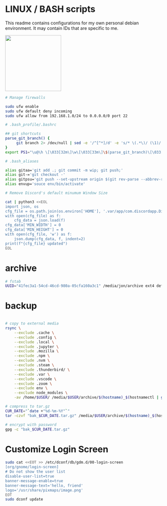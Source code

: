 # LINUX / BASH scripts

This readme contains configurations for my own personal debian environment. It may contain IDs that are specific to me.

<img src="https://media1.tenor.com/m/y-cCxl8uEw0AAAAC/yetopen.gif" width="180px">

```bash
# Manage firewalls

sudo ufw enable
sudo ufw default deny incoming
sudo ufw allow from 192.168.1.0/24 to 0.0.0.0/0 port 22
```

```bash
# .bash_profile/.bashrc

## git shortcuts
parse_git_branch() {
     git branch 2> /dev/null | sed -e '/^[^*]/d' -e 's/* \(.*\)/ (\1)/'
}
export PS1="\u@\h \[\033[32m\]\w\[\033[33m\]\$(parse_git_branch)\[\033[00m\] $ "

```

```bash
# .bash_aliases

alias gitaa='git add .; git commit -m wip; git push;'
alias git-='git checkout -'
alias gitpsu='git push --set-upstream origin $(git rev-parse --abbrev-ref HEAD)'
alias envup='souce env/bin/activate'

```

```bash
# Remove Discord's default minumum Window Size

cat | python3 <<EOL
import json, os
cfg_file = os.path.join(os.environ['HOME'], '.var/app/com.discordapp.Discord/config/discord/settings.json') # flatpak
with open(cfg_file) as f:
    cfg_data = json.load(f)
cfg_data['MIN_WIDTH'] = 0
cfg_data['MIN_HEIGHT'] = 0
with open(cfg_file, 'w') as f:
    json.dump(cfg_data, f, indent=2)
print(f"{cfg_file} updated")
EOL
```


# archive
```bash
# fstab
UUID="41fec3a1-54cd-46cd-980a-05cfa160a3c1" /media/jon/archive ext4 defaults,nofail                      0 0
```

# backup
```bash

# copy to external media
rsync \
    --exclude .cache \
    --exclude .config \
    --exclude .local \
    --exclude .jupyter \
    --exclude .mozilla \
    --exclude .npm \
    --exclude .nvm \
    --exclude .steam \
    --exclude .thunderbird/ \
    --exclude .var \
    --exclude .vscode \
    --exclude .zoom \
    --exclude env \
    --exclude node_modules \
    -av /home/$USER/ /media/$USER/archive/$(hostname)_$(hostnamectl | grep -i 'Machine ID' | awk '{ print $3 }')/

# compress to tar.gz
CUR_DATE="`date +"%d-%m-%Y"`"
tar -czvf "bak_$CUR_DATE.tar.gz" /media/$USER/archive/$(hostname)_$(hostnamectl | grep -i 'Machine ID' | awk '{ print $3 }')/

# encrypt with password
gpg -c "bak_$CUR_DATE.tar.gz"
```

# Customize Login Screen
```bash
sudo cat <<EOT >> /etc/dconf/db/gdm.d/00-login-screen
[org/gnome/login-screen]
# Do not show the user list
disable-user-list=true
banner-message-enable=true
banner-message-text='hello, friend'
logo='/usr/share/pixmaps/image.png'
EOT
sudo dconf update
```
